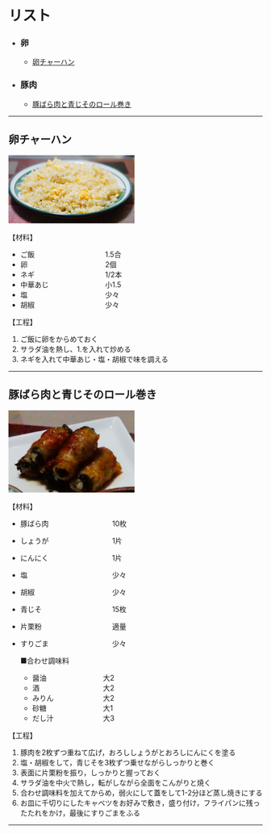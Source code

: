 # リスト

- ### 卵

    - [卵チャーハン](#卵チャーハン)

- ### 豚肉

    - [豚ばら肉と青じそのロール巻き](#豚ばら肉と青じそのロール巻き)

---

## 卵チャーハン
<!-- ![卵チャーハン](/img/eggFriedRice.png) -->
<img src="./img/eggFriedRice.png" width="250">

【材料】
- ご飯&emsp;&emsp;&emsp;&emsp;&emsp;&emsp;&emsp;&emsp;&emsp;&emsp;1.5合
- 卵&emsp;&emsp;&emsp;&emsp;&emsp;&emsp;&emsp;&emsp;&emsp;&emsp;&emsp;2個
- ネギ&emsp;&emsp;&emsp;&emsp;&emsp;&emsp;&emsp;&emsp;&emsp;&emsp;1/2本
- 中華あじ&emsp;&emsp;&emsp;&emsp;&emsp;&emsp;&emsp;&emsp;小1.5
- 塩&emsp;&emsp;&emsp;&emsp;&emsp;&emsp;&emsp;&emsp;&emsp;&emsp;&emsp;少々
- 胡椒&emsp;&emsp;&emsp;&emsp;&emsp;&emsp;&emsp;&emsp;&emsp;&emsp;少々


【工程】
1. ご飯に卵をからめておく
2. サラダ油を熱し、1.を入れて炒める
3. ネギを入れて中華あじ・塩・胡椒で味を調える

---

## 豚ばら肉と青じそのロール巻き
<img src="./img/porkMacrophyll.png" width="250">

【材料】
- 豚ばら肉&emsp;&emsp;&emsp;&emsp;&emsp;&emsp;&emsp;&emsp;&emsp;10枚
- しょうが&emsp;&emsp;&emsp;&emsp;&emsp;&emsp;&emsp;&emsp;&emsp;1片
- にんにく&emsp;&emsp;&emsp;&emsp;&emsp;&emsp;&emsp;&emsp;&emsp;1片
- 塩&emsp;&emsp;&emsp;&emsp;&emsp;&emsp;&emsp;&emsp;&emsp;&emsp;&emsp;&emsp;少々
- 胡椒&emsp;&emsp;&emsp;&emsp;&emsp;&emsp;&emsp;&emsp;&emsp;&emsp;&emsp;少々
- 青じそ&emsp;&emsp;&emsp;&emsp;&emsp;&emsp;&emsp;&emsp;&emsp;&emsp;15枚
- 片栗粉&emsp;&emsp;&emsp;&emsp;&emsp;&emsp;&emsp;&emsp;&emsp;&emsp;適量
- すりごま&emsp;&emsp;&emsp;&emsp;&emsp;&emsp;&emsp;&emsp;&emsp;少々

  ■合わせ調味料
    - 醤油&emsp;&emsp;&emsp;&emsp;&emsp;&emsp;&emsp;&emsp;大2
    - 酒&emsp;&emsp;&emsp;&emsp;&emsp;&emsp;&emsp;&emsp;&emsp;大2
    - みりん&emsp;&emsp;&emsp;&emsp;&emsp;&emsp;&emsp;大2
    - 砂糖&emsp;&emsp;&emsp;&emsp;&emsp;&emsp;&emsp;&emsp;大1
    - だし汁&emsp;&emsp;&emsp;&emsp;&emsp;&emsp;&emsp;大3

【工程】
1. 豚肉を2枚ずつ重ねて広げ，おろししょうがとおろしにんにくを塗る
2. 塩・胡椒をして，青じそを3枚ずつ乗せながらしっかりと巻く
3. 表面に片栗粉を振り，しっかりと握っておく
4. サラダ油を中火で熱し，転がしながら全面をこんがりと焼く
5. 合わせ調味料を加えてからめ，弱火にして蓋をして1-2分ほど蒸し焼きにする
6. お皿に千切りにしたキャベツをお好みで敷き，盛り付け，フライパンに残ったたれをかけ，最後にすりごまをふる

---
